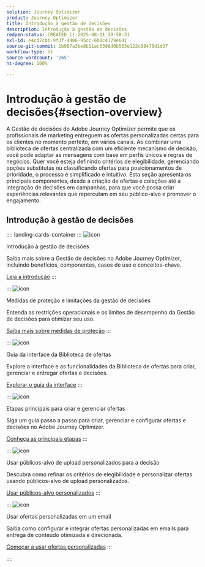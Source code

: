 ```yaml
---
solution: Journey Optimizer
product: Journey Optimizer
title: Introdução à gestão de decisões
description: Introdução à gestão de decisões
redpen-status: CREATED_||_2025-08-11_20-58-31
exl-id: e4cd7cbb-9f3f-4406-95cc-6b0c4179e641
source-git-commit: 2b907a3be8b11ac6308d0b563e122c88478d1d37
workflow-type: ht
source-wordcount: '265'
ht-degree: 100%

---
```


# Introdução à gestão de decisões{#section-overview}

A Gestão de decisões do Adobe Journey Optimizer permite que os profissionais de marketing entreguem as ofertas personalizadas certas para os clientes no momento perfeito, em vários canais. Ao combinar uma biblioteca de ofertas centralizada com um eficiente mecanismo de decisão, você pode adaptar as mensagens com base em perfis únicos e regras de negócios. Quer você esteja definindo critérios de elegibilidade, gerenciando opções substitutas ou classificando ofertas para posicionamentos de prioridade, o processo é simplificado e intuitivo. Esta seção apresenta os principais componentes, desde a criação de ofertas e coleções até a integração de decisões em campanhas, para que você possa criar experiências relevantes que repercutam em seu público-alvo e promover o engajamento.

## Introdução à gestão de decisões

:::: landing-cards-container
:::
![icon](https://cdn.experienceleague.adobe.com/icons/book.svg?lang=pt-BR)

Introdução à gestão de decisões

Saiba mais sobre a Gestão de decisões no Adobe Journey Optimizer, incluindo benefícios, componentes, casos de uso e conceitos-chave.

[Leia a introdução](../using/offers/get-started/starting-offer-decisioning.md)
:::

:::
![icon](https://cdn.experienceleague.adobe.com/icons/shield-halved.svg?lang=pt-BR)

Medidas de proteção e limitações da gestão de decisões

Entenda as restrições operacionais e os limites de desempenho da Gestão de decisões para otimizar seu uso.

[Saiba mais sobre medidas de proteção](../using/offers/decision-management-guardrails.md)
:::

:::
![icon](https://cdn.experienceleague.adobe.com/icons/gear.svg?lang=pt-BR)

Guia da interface da Biblioteca de ofertas

Explore a interface e as funcionalidades da Biblioteca de ofertas para criar, gerenciar e entregar ofertas e decisões.

[Explorar o guia da interface](../using/offers/get-started/user-interface.md)
:::

:::
![icon](https://cdn.experienceleague.adobe.com/icons/list-check.svg?lang=pt-BR)

Etapas principais para criar e gerenciar ofertas

Siga um guia passo a passo para criar, gerenciar e configurar ofertas e decisões no Adobe Journey Optimizer.

[Conheça as principais etapas](../using/offers/offer-library/key-steps.md)
:::

:::
![icon](https://cdn.experienceleague.adobe.com/icons/bullseye.svg?lang=pt-BR)

Usar públicos-alvo de upload personalizados para a decisão

Descubra como refinar os critérios de elegibilidade e personalizar ofertas usando públicos-alvo de upload personalizados.

[Usar públicos-alvo personalizados](../using/offers/custom-upload-decisioning.md)
:::

:::
![icon](https://cdn.experienceleague.adobe.com/icons/circle-play.svg?lang=pt-BR)

Usar ofertas personalizadas em um email

Saiba como configurar e integrar ofertas personalizadas em emails para entrega de conteúdo otimizada e direcionada.

[Começar a usar ofertas personalizadas](../using/offers/offers-e2e.md)
:::

::::
